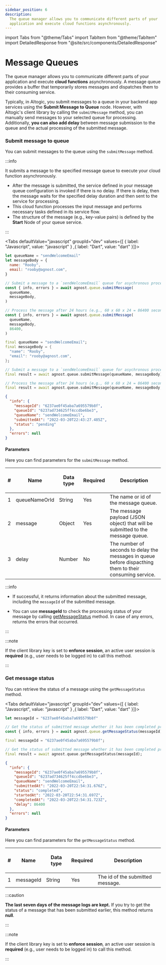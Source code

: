 ```yaml
---
sidebar_position: 6
description:
  The queue manager allows you to communicate different parts of your
  application and execute cloud functions asynchronously.
---
```


import Tabs from "@theme/Tabs"
import TabItem from "@theme/TabItem"
import DetailedResponse from "@site/src/components/DetailedResponse"

# Message Queues

The queue manager allows you to communicate different parts of your application
and execute **cloud functions** asynchronously. A message queue provides a
buffer that temporarily stores messages and dispatches them to their consuming
service.

Typically, in Altogic, you submit messages to a queue in your backend app
services using the **Submit Message to Queue** node. However, with Altogic's
client library by calling the `submitMessage` method, you can manually send
messages to your selected queue for processing. Additionally, **you can also add
delay** between message submission to the queue and the actual processing of the
submitted message.

### Submit message to queue

You can submit messages to the queue using the `submitMessage` method.

:::info

It submits a message to the specified message queue to execute your cloud
function asynchronously.

- After the message is submitted, the service defined in your message queue
  configuration is invoked if there is no delay. If there is delay, then the
  message waits for the specified delay duration and then sent to the service
  for processing.
- This cloud function processes the input message and performs necessary tasks
  defined in its service flow.
- The structure of the message (e.g., key-value pairs) is defined by the
  **Start** Node of your queue service.

:::

<Tabs defaultValue="javascript" groupId="dev" values={[ { label: "Javascript", value: "javascript" } ,{ label: "Dart", value: "dart" }]}>


<TabItem value="javascript">


```js
let queueName = "sendWelcomeEmail"
let messageBody = {
  name: "Rooby",
  email: "rooby@agnost.com",
}

// Submit a message to a `sendWelcomeEmail` queue for asychronous processing, no delay, process the message immediately
const { info, errors } = await agnost.queue.submitMessage(
  queueName,
  messageBody,
)

// Process the message after 24 hours (e.g., 60 x 60 x 24 = 86400 seconds)
const { info, errors } = await agnost.queue.submitMessage(
  queueName,
  messageBody,
  86400,
)
```

</TabItem>


<TabItem value="dart">


```dart
final queueName = "sendWelcomeEmail";
final messageBody = {
  "name": "Rooby",
  "email": "rooby@agnost.com",
};

// Submit a message to a `sendWelcomeEmail` queue for asychronous processing, no delay, process the message immediately
final result = await agnost.queue.submitMessage(queueName, messageBody);

// Process the message after 24 hours (e.g., 60 x 60 x 24 = 86400 seconds)
final result = await agnost.queue.submitMessage(queueName, messageBody, 86400);
```

</TabItem>


</Tabs>


<DetailedResponse title="Example response">


```json
{
  "info": {
    "messageId": "6237ae0f45aba7a695579b8f",
    "queueId": "6237ad734625ff4ccdbe6be3",
    "queueName": "sendWelcomeEmail",
    "submittedAt": "2022-03-20T22:43:27.485Z",
    "status": "pending"
  },
  "errors": null
}
```

</DetailedResponse>


#### Parameters

Here you can find parameters for the `submitMessage` method.

| #   | <p><strong>Name</strong></p> | <p><strong>Data type</strong></p> | <p><strong>Required</strong></p> | <p><strong>Description </strong></p>                                                                     |
| --- | ---------------------------- | --------------------------------- | -------------------------------- | -------------------------------------------------------------------------------------------------------- |
| 1   | queueNameOrId                | String                            | Yes                              | The name or id of the message queue.                                                                     |
| 2   | message                      | Object                            | Yes                              | The message payload (JSON object) that will be submitted to the message queue.                           |
| 3   | delay                        | Number                            | No                               | The number of seconds to delay the messages in queue before dispacthing them to their consuming service. |

:::info

- If successful, it returns information about the submitted message, including
  the `messageId` of the submitted message.

- You can use **messageId** to check the processing status of your message by
  calling [getMessageStatus](#get-message-status) method. In case of any errors,
  returns the errors that occurred.

:::

:::note

If the client library key is set to **enforce session**, an active user session
is **required** (e.g., user needs to be logged in) to call this method.

:::

### Get message status

You can retrieve the status of a message using the `getMessageStatus` method.

<Tabs defaultValue="javascript" groupId="dev" values={[ { label: "Javascript", value: "javascript" } ,{ label: "Dart", value: "dart" }]}>


<TabItem value="javascript">


```js
let messageId = "6237ae0f45aba7a695579b8f"

// Get the status of submitted message whether it has been completed processing or not
const { info, errors } = await agnost.queue.getMessageStatus(messageId)
```

</TabItem>


<TabItem value="dart">


```dart
final messageId = "6237ae0f45aba7a695579b8f";

// Get the status of submitted message whether it has been completed processing or not
final result = await agnost.queue.getMessageStatus(messageId);
```

</TabItem>


</Tabs>


<DetailedResponse title="Example response">


```json
{
  "info": {
    "messageId": "6237ae0f45aba7a695579b8f",
    "queueId": "6237ad734625ff4ccdbe6be3",
    "queueName": "sendWelcomeEmail",
    "submittedAt": "2022-03-20T22:54:31.676Z",
    "status": "completed",
    "startedAt": "2022-03-20T22:54:31.697Z",
    "completedAt": "2022-03-20T22:54:31.723Z",
    "delay": 86400
  },
  "errors": null
}
```

</DetailedResponse>


#### Parameters

Here you can find parameters for the `getMessageStatus` method.

| #   | <p><strong>Name</strong></p> | <p><strong>Data type</strong></p> | <p><strong>Required</strong></p> | <p><strong>Description </strong></p> |
| --- | ---------------------------- | --------------------------------- | -------------------------------- | ------------------------------------ |
| 1   | messageId                    | String                            | Yes                              | The id of the submitted message.     |

:::caution

**The last seven days of the message logs are kept.** If you try to get the
status of a message that has been submitted earlier, this method returns
**null**.

:::

:::note

If the client library key is set to **enforce session**, an active user session
is **required** (e.g., user needs to be logged in) to call this method.

:::
